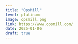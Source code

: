 ```yaml
---
title: "OpsMill"
level: platinum
image: opsmill.png
link: https://www.opsmill.com/
date: 2025-01-06
draft: true
---
```

